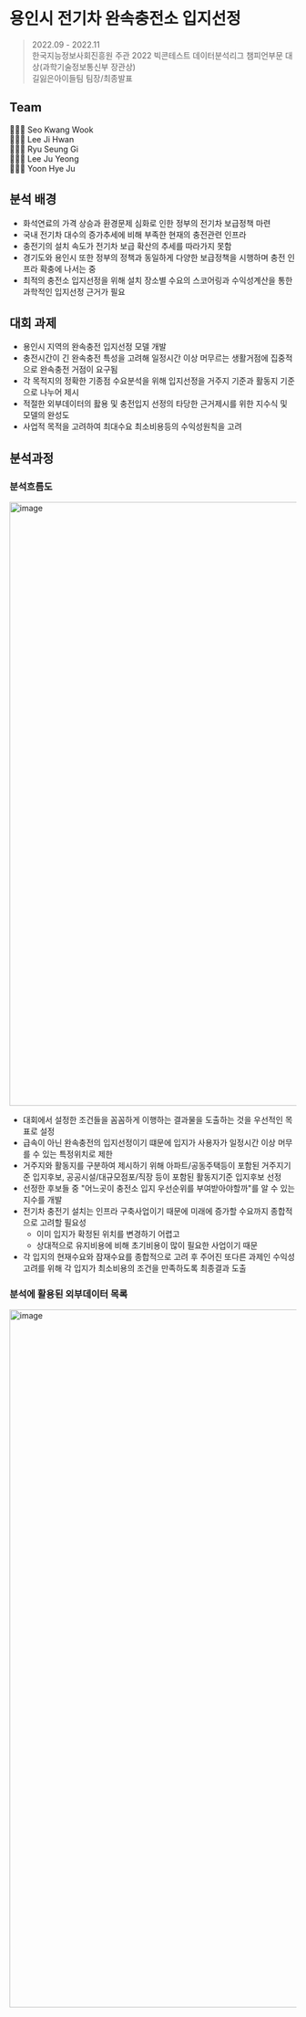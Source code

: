 # 용인시 전기차 완속충전소 입지선정 
> 2022.09 - 2022.11   
> 한국지능정보사회진흥원 주관 2022 빅콘테스트 데이터분석리그 챔피언부문 대상(과학기술정보통신부 장관상)  
> 길잃은아이들팀 팀장/최종발표 


## Team 
🧑🏻‍💼 Seo Kwang Wook    
👨🏻‍💻 Lee Ji Hwan    
👨🏻‍💻 Ryu Seung Gi    
👩🏻‍💻 Lee Ju Yeong    
👩🏻‍💻 Yoon Hye Ju    


## 분석 배경

- 화석연료의 가격 상승과 환경문제 심화로 인한 정부의 전기차 보급정책 마련
- 국내 전기차 대수의 증가추세에 비해 부족한 현재의 충전관련 인프라
- 충전기의 설치 속도가 전기차 보급 확산의 추세를 따라가지 못함
- 경기도와 용인시 또한 정부의 정책과 동일하게 다양한 보급정책을 시행하며 충전 인프라 확충에 나서는 중 
- 최적의 충전소 입지선정을 위해 설치 장소별 수요의 스코어링과 수익성계산을 통한 과학적인 입지선정 근거가 필요  

## 대회 과제
- 용인시 지역의 완속충전 입지선정 모델 개발 
- 충전시간이 긴 완속충전 특성을 고려해 일정시간 이상 머무르는 생활거점에 집중적으로 완속충전 거점이 요구됨
- 각 목적지의 정확한 기종점 수요분석을 위해 입지선정을 거주지 기준과 활동지 기준으로 나누어 제시
- 적절한 외부데이터의 홣용 및 충전입지 선정의 타당한 근거제시를 위한 지수식 및 모델의 완성도
- 사업적 목적을 고려하여 최대수요 최소비용등의 수익성원칙을 고려

## 분석과정 

### 분석흐름도 
<img width="1058" alt="image" src="https://user-images.githubusercontent.com/100064247/209634651-ee5f392c-6285-4aea-bba2-2cda2cbf0357.png">

- 대회에서 설정한 조건들을 꼼꼼하게 이행하는 결과물을 도출하는 것을 우선적인 목표로 설정
- 급속이 아닌 완속충전의 입지선정이기 떄문에 입지가 사용자가 일정시간 이상 머무를 수 있는 특정위치로 제한
- 거주지와 활동지를 구분하여 제시하기 위해 아파트/공동주택등이 포함된 거주지기준 입지후보, 공공시설/대규모점포/직장 등이 포함된 활동지기준 입지후보 선정 
- 선정한 후보들 중 "어느곳이 충전소 입지 우선순위를 부여받아야할까"를 알 수 있는 지수를 개발
- 전기차 충전기 설치는 인프라 구축사업이기 때문에 미래에 증가할 수요까지 종합적으로 고려할 필요성
  * 이미 입지가 확정된 위치를 변경하기 어렵고
  * 상대적으로 유지비용에 비해 초기비용이 많이 필요한 사업이기 때문
- 각 입지의 현재수요와 잠재수요를 종합적으로 고려 후 주어진 또다른 과제인 수익성 고려를 위해 각 입지가 최소비용의 조건을 만족하도록 최종결과 도출 

### 분석에 활용된 외부데이터 목록 
<img width="1223" alt="image" src="https://user-images.githubusercontent.com/100064247/209635967-037261a6-eb87-48e6-8064-a9ff314159e4.png">





